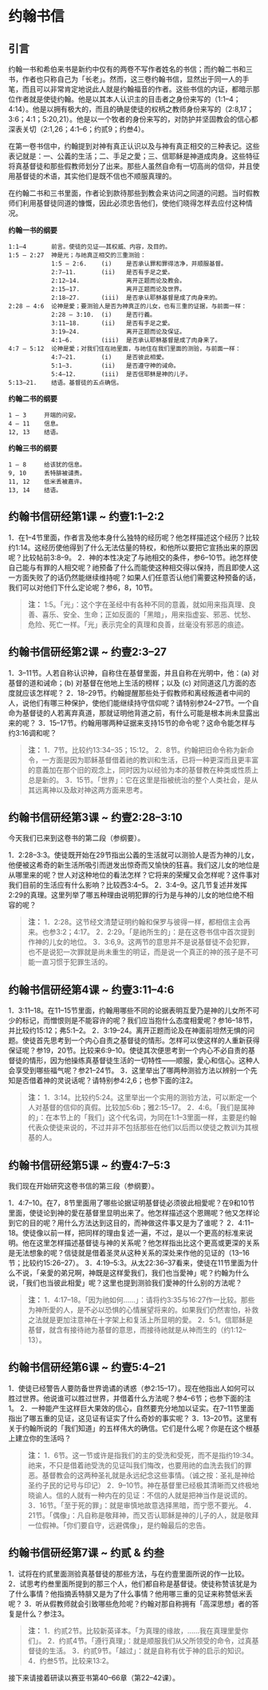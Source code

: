 # 约翰书信

## 引言

约翰一书和希伯来书是新约中仅有的两卷不写作者姓名的书信；而约翰二书和三书，作者也只称自己为「长老」。然而，这三卷约翰书信，显然出于同一人的手笔，而且可以非常肯定地说此人就是约翰福音的作者。这些书信的内证，都暗示那位作者就是使徒约翰。他是以其本人认识主的目击者之身份来写的（1:1–4；4:14）。他是以拥有极大的，而且的确是使徒的权柄之教师身份来写的（2:8,17；3:6；4:1；5:20,21）。他是以一个牧者的身份来写的，对防护并坚固教会的信心都深表关切（2:1,26；4:1–6；约贰9；约叁4）。

<!--more-->

在第一卷书信中，约翰提到对神有真正认识以及与神有真正相交的三种表记。这些表记就是：一、公義的生活；二、手足之愛；三、信耶稣是神道成肉身。这些特征将真基督徒和那些假教师划分了出来。那些人虽然自命有一切高尚的信仰，并且使用基督徒的术语，其实他们是既不信也不顺服真理的。

在约翰二书和三书里面，作者论到款待那些到教会来访问之同道的问题。当时假教师们利用基督徒同道的慷慨，因此必须忠告他们，使他们晓得怎样去应付这种情况。

**约翰一书的纲要**

    1:1–4       前言。使徒的见证——其权威、内容，及目的。
    1:5 – 2:27  神是光；与祂真正相交的三重测验：
                1:5 – 2:6.    (i)    是否承认罪和罪得洁净，并顺服基督。
                2:7–11.       (ii)   是否有手足之愛。
                2:12–14.             离开正题而论及教会。
                2:15–17.             离开正题而论及世界。
                2:18–27.      (iii)  是否承认耶稣基督是成了肉身来的。
    2:28 – 4:6  论神是愛；要测验人是否为神真正的儿女，也有三重的证据，与前面一样：
                2:28 – 3:10.  (i)    是否行義。
                3:11–18.      (ii)   是否有手足之愛。
                3:19–24.             离开正题而论及保证。
                4:1–6.        (iii)  是否承认耶稣基督是成了肉身来了。
    4:7 – 5:12  论神是愛；对我们住在祂里面，与祂住在我们里面的测验，与前面一样：
                4:7–21.       (i)    是否彼此相愛。
                5:1–3.        (ii)   是否遵守神的诫命。
                5:4–12.       (iii)  是否信耶稣是神的儿子。
    5:13–21.    结语。基督徒的五点确信。

**约翰二书的纲要**

    1 – 3     开端的问安。
    4 – 11    信息。
    12, 13    结语。

**约翰三书的纲要**

    1 – 8     给该犹的信息。
    9, 10     丢特腓被谴责。
    11, 12    低米丢被嘉许。
    13, 14    结语。

## 约翰书信研经第1课 ~ 约壹1:1–2:2

1．在1–4节里面，作者言及他本身什么独特的经历呢？他怎样描述这个经历？比较约1:14。这经历使他得到了什么无法估量的特权，和他所以要把它宣扬出来的原因呢？比较帖前3:8–9。
2．神的本性决定了与祂相交的条件，参6–10节。祂怎样使自己能与有罪的人相交呢？祂预备了什么而能使这种相交得以保持，而且即使人这一方面失败了的话仍然能继续维持呢？如果人们任意否认他们需要这种预备的话，我们可以对他们下什么定论呢？参6，8，10节。

> **注：** 1:5。「光」：这个字在圣经中有各种不同的意義，就如用来指真理、良善、喜乐、安全、生命；正如反面的「黑暗」，用来指虚妄、邪恶、忧愁、危险、死亡一样。「光」表示完全的真理和良善，丝毫没有邪恶的痕迹。

## 约翰书信研经第2课 ~ 约壹2:3–27

1．3–11节。人若自称认识神，自称住在基督里面，并且自称在光明中，他：(a) 对基督的道和诫命；(b) 对基督在他地上生活的榜样；以及 (c) 对同道这几方面的态度就应该怎样呢？
2．18–29节。约翰提醒那些处于假教师和离经叛道者中间的人，说他们有哪三种保护，使他们能继续持守信仰呢？请特别参24–27节。一个自命为基督徒的人若离弃真道，那就证明他背道之前，有什么可能是根本尚未显露出来的呢？
3．15–17节。约翰用哪两种证据来支持15节的命令呢？这命令能怎样与约3:16调和呢？

> **注：**
> 1．7节。比较约13:34–35；15:12。
> 2．8节。约翰把旧命令称为新命令，一方面是因为耶稣基督借着祂的教训和生活，已将一种更深而且更丰富的意義加在那个旧的观念上，同时因为以经验为本的基督教在种类或性质上总是新的。
> 3．15节。「世界」：它在这里是指被统治的整个人类社会，是从其远离神以及敌对神这两方面来思考。

## 约翰书信研经第3课 ~ 约壹2:28–3:10

今天我们已来到这卷书的第二段（参纲要）。

1．2:28–3:3。使徒既开始在29节指出公義的生活就可以测验人是否为神的儿女，他便被这希奇的新生活所吸引而迸发出惊奇而又愉快的狂喜。我们这儿女的地位是从哪里来的呢？世人对这种地位的看法怎样？它将来的荣耀又会怎样呢？这件事对我们目前的生活应有什么影响？比较西3:4–5。
2．3:4–9。这几节复述并发挥2:29的真理。这里列举了哪五种理由说明犯罪的行为是与神的儿女的地位绝不相容的呢？

> **注：**
> 1．2:28。这节经文清楚证明约翰和保罗与彼得一样，都相信主会再来。也参3:2；4:17。
> 2．2:29。「是祂所生的」：是在这卷书信中首次提到作神的儿女的地位。
> 3．3:6,9。这两节的意思并不是说基督徒不会犯罪，也不是说犯一次罪就是尚未重生的明证，而是说一个真正的神的孩子是不可能一直习惯于犯罪生活的。

## 约翰书信研经第4课 ~ 约壹3:11–4:6

1．3:11–18。在11–15节里面，约翰用哪些不同的论据表明互愛乃是神的儿女所不可少的标记，而憎恨则是不能容许的呢？我们应当抱什么态度相愛呢？参16–18节，并比较约15:12；弗5:1–2。
2．3:19–24。离开正题而论及在神面前坦然无惧的问题。使徒首先思考到一个内心自责之基督徒的情形。怎样可以使这样的人重新获得保证呢？参19，20节。比较来6:9–10。使徒其次便思考到一个内心不必自责的基督徒的情形，因为他操练真基督徒生活的一切特性——顺服，愛心和信心。这种人会享受到哪些福气呢？参21–24节。
3．这里举出了哪两种测验方法以辨别一个先知是否借着神的灵说话呢？请特别参4:2,6；也参下面的注2。

> **注：**
> 1．3:14。比较约5:24。这里举出一个实用的测验方法，可以断定一个人对基督的信仰的真假。比较加5:6b；雅2:15–17。
> 2．4:6。「我们是属神的」：在本节上的「我们」这个代名词，为同在1:1–3里面一样，主要是约翰代表众使徒来说的，不过并非不包括那些在他们以后而以使徒之教训为其根基的人。

## 约翰书信研经第5课 ~ 约壹4:7–5:3

我们现在开始研究这卷书信的第三段（参纲要）。

1．4:7–10。在7，8节里面用了哪些论据证明基督徒必须彼此相愛呢？在9和10节里面，使徒论到神的愛在基督里显明出来了。他怎样描述这个恩赐呢？他又怎样论到它的目的呢？用什么方法达到这目的，而神做这件事又是为了谁呢？
2．4:11–18。使徒像以前一样，把同样的理由复述一遍，不过，是以一个更高的标准来说明。他在这里怎样描述基督徒与神的关系呢？他怎样指出比这个更高或更深的关系是无法想象的呢？信徒就是借着圣灵从这种关系的深处来作他的见证的（13–16节；比较约15:26–27）。
3．4:19–5:3。从太22:36–37看来，使徒在11节里面为什么不说，「亲愛的弟兄啊，神既是这样愛我们，我们也当愛神」呢？约翰为什么说，「我们也当彼此相愛」呢？这里也提到测验我们愛神的什么别的方法呢？

> **注：**
> 1．4:17–18。「因为祂如何……」：请将约3:35与16:27作一比较。那些为神所愛的人，是不必以恐惧的心情展望将来的。如果我们仍然害怕，补救之法就是更加注意神在十字架上和复活上所显明的愛。
> 2．5:1。信耶稣是基督，就含有接待祂为基督的意思，而接待祂就是从神而生的（约1:12–13）。

## 约翰书信研经第6课 ~ 约壹5:4–21

1．使徒已经警告人要防备世界诡谲的诱惑（参2:15–17）。现在他指出人如何可以胜过世界。他说谁可以胜过世界，并借着什么方法呢？参4–6节；也参下面的注1。
2．一种能产生这样巨大果效的信心，自然要充分地加以证实。在7–11节里面指出了哪五重的见证，这见证有证实了什么奇妙的事实呢？
3．13–20节。这里有关于约翰所说的「我们知道」的五样伟大的确信。它们是什么呢？你是在这个根基上建立你的生活吗？

> **注：**
> 1．6节。这一节或许是指我们的主的受洗和受死，而不是指约19:34。祂来，不只是借着祂受洗的见证叫我们悔改，也要用祂的血洗去我们的罪恶。基督教会的这两种圣礼就是永远纪念这些事情。（诚之按：圣礼是神给圣约子民的记号与印记）
> 2．9–10节。神在基督里已经极其清晰而又终极地晓谕人。信的人就有一种内在的见证：不信的人就是把神当作是说谎的。
> 3．16节。「至于死的罪」：就是审慎地故意选择黑暗，而宁愿不要光。
> 4．21节。「偶像」：凡自称是敬拜神，而又否认耶稣是神的儿子的人，就是敬拜一位假神。「你们要自守，远避偶像」，是约翰最后的忠告。

## 约翰书信研经第7课 ~ 约贰 & 约叁

1．试将在约贰里面测验真基督徒的那些方法，与在约壹里面所说的作一比较。
2．试思考约叁里面所提到的那三个人，他们都自称是基督徒。使徒称赞该犹是为了什么事情？他指摘丢特腓又是为了什么事情？他用哪三重的见证来称赞低米丢呢？
3．听从假教师就会引致哪些危险呢？约翰对那自称拥有「高深思想」者的答复是什么？参注3。

> **注：**
> 1．约贰2节。比较新英译本。「为真理的缘故，……我在真理里愛你们」。
> 2．约贰4节。「遵行真理」：就是顺服我们从父所领受的命令，过真基督徒的生活。
> 3．约贰9节。「越过」：就是自称有优于神的启示的知识。
> 4．约叁5节。比较来13:2。

接下来请接着研读以赛亚书第40–66章（第22–42课）。